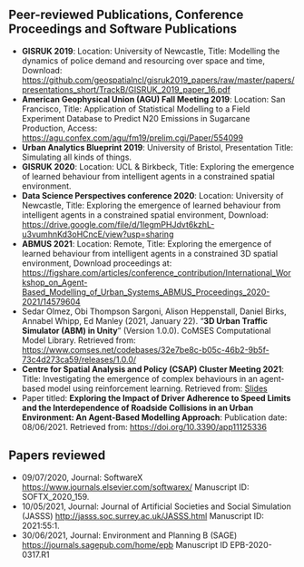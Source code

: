 ## Peer-reviewed Publications, Conference Proceedings and Software Publications


- **GISRUK 2019**: Location: University of Newcastle, Title: Modelling the dynamics of police demand and resourcing over space and time, Download: https://github.com/geospatialncl/gisruk2019_papers/raw/master/papers/presentations_short/TrackB/GISRUK_2019_paper_16.pdf
- **American Geophysical Union (AGU) Fall Meeting 2019**: Location: San Francisco, Title: Application of Statistical Modelling to a Field Experiment Database to Predict N20 Emissions in Sugarcane Production, Access: https://agu.confex.com/agu/fm19/prelim.cgi/Paper/554099 
- **Urban Analytics Blueprint 2019**: University of Bristol, Presentation Title: Simulating all kinds of things.
- **GISRUK 2020**: Location: UCL & Birkbeck, Title: Exploring the emergence of learned behaviour from intelligent agents in a constrained spatial environment.
- **Data Science Perspectives conference 2020**: Location: University of Newcastle, Title: Exploring the emergence of learned behaviour from intelligent agents in a constrained spatial environment, Download: https://drive.google.com/file/d/1legmPHJdvt6kzhL-u3vumhnKd3oHCncE/view?usp=sharing
- **ABMUS 2021**: Location: Remote, Title: Exploring the emergence of learned behaviour from intelligent agents in a constrained 3D spatial environment, Download proceedings at: https://figshare.com/articles/conference_contribution/International_Workshop_on_Agent-Based_Modelling_of_Urban_Systems_ABMUS_Proceedings_2020-2021/14579604
- Sedar Olmez, Obi Thompson Sargoni, Alison Heppenstall, Daniel Birks, Annabel Whipp, Ed Manley (2021, January 22). “**3D Urban Traffic Simulator (ABM) in Unity**” (Version 1.0.0). CoMSES Computational Model Library. Retrieved from: https://www.comses.net/codebases/32e7be8c-b05c-46b2-9b5f-73c4d273ca59/releases/1.0.0/
- **Centre for Spatial Analysis and Policy (CSAP) Cluster Meeting 2021**: Title: Investigating the emergence of complex behaviours in an agent-based model using reinforcement learning. Retrieved from: <a href="https://github.com/SedarOlmez94/sedarolmez.git.io/blob/master/sedar_olmez_CSAP2021.pdf" target="_blank">Slides</a>
- Paper titled: **Exploring the Impact of Driver Adherence to Speed Limits and the Interdependence of Roadside Collisions in an Urban Environment: An Agent-Based Modelling Approach**: Publication date: 08/06/2021. Retrieved from: https://doi.org/10.3390/app11125336


## Papers reviewed
- 09/07/2020, Journal: SoftwareX https://www.journals.elsevier.com/softwarex/ Manuscript ID: SOFTX_2020_159.
- 10/05/2021, Journal: Journal of Artificial Societies and Social Simulation (JASSS) http://jasss.soc.surrey.ac.uk/JASSS.html Manuscript ID: 2021:55:1.
- 30/06/2021, Journal: Environment and Planning B (SAGE) https://journals.sagepub.com/home/epb Manuscript ID EPB-2020-0317.R1
